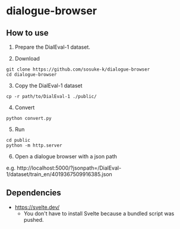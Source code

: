 # dialogue-browser

## How to use

1. Prepare the DialEval-1 dataset.

2. Download

```
git clone https://github.com/sosuke-k/dialogue-browser
cd dialogue-browser
```

3. Copy the DialEval-1 dataset

```
cp -r path/to/DialEval-1 ./public/
```

4. Convert

```
python convert.py
```

5. Run

```
cd public
python -m http.server
```

6. Open a dialogue browser with a json path

e.g. http://localhost:5000/?jsonpath=/DialEval-1/dataset/train_en/4019367509916385.json


## Dependencies

- https://svelte.dev/
  - You don't have to install Svelte because a bundled script was pushed.
